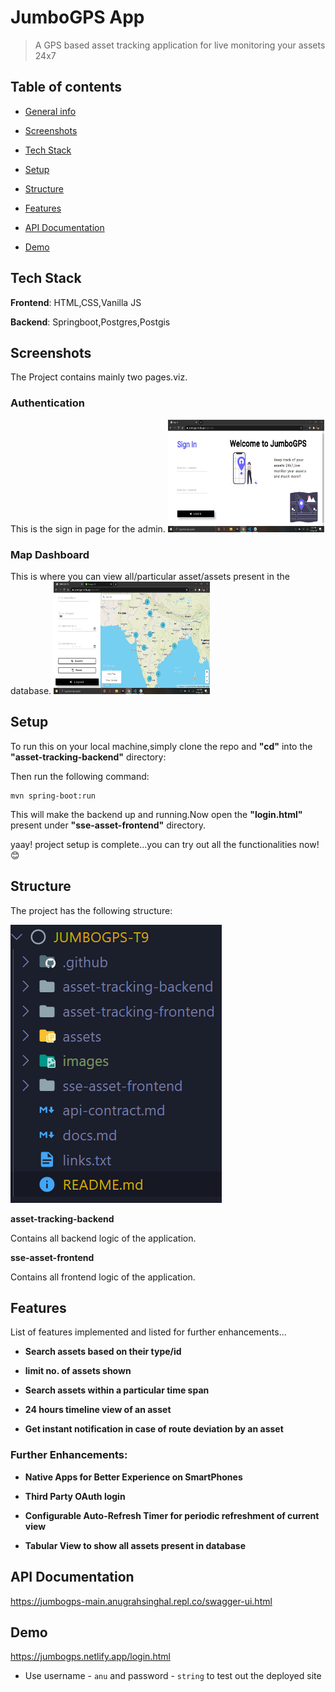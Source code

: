 # JumboGPS App
> A GPS based asset tracking application for live monitoring your assets 24x7

## Table of contents
* [General info](#general-info)

* [Screenshots](#screenshots)

* [Tech Stack](#Tech-Stack)

* [Setup](#setup)

* [Structure](#structure)

* [Features](#features)

* [API Documentation](#API-Documentation)

* [Demo](#demo)

## Tech Stack

**Frontend**: HTML,CSS,Vanilla JS

**Backend**: Springboot,Postgres,Postgis

## Screenshots
The Project contains mainly two pages.viz.

### Authentication
This is the sign in page for the admin.
<img src="./images/Auth.png" style="width:250px;height:180px;"/>


### Map Dashboard
This is where you can view all/particular asset/assets present in the database.
<img src="./images/Dashboard.png" style="width:250px;height:180px;"/>

## Setup
To run this on your local machine,simply clone the repo and **"cd"** into the **"asset-tracking-backend"** directory:

Then run the following command:

```
mvn spring-boot:run
```

This will make the backend up and running.Now open the **"login.html"** present under **"sse-asset-frontend"** directory.

yaay! project setup is complete...you can try out all the functionalities now!😊

## Structure
The project has the following structure:

![Project Structure](./images/Structure.png)

**asset-tracking-backend**

Contains all backend logic of the application.

**sse-asset-frontend**

Contains all frontend logic of the application.

## Features
List of features implemented and listed for further enhancements...

* **Search assets based on their type/id**

* **limit no. of assets shown**

* **Search assets within a particular time span**

* **24 hours timeline view of an asset**

* **Get instant notification in case of route deviation by an asset**


### Further Enhancements:

* **Native Apps for Better Experience on SmartPhones**

* **Third Party OAuth login**

* **Configurable Auto-Refresh Timer for periodic refreshment of current view**

* **Tabular View to show all assets present in database**

## API Documentation

https://jumbogps-main.anugrahsinghal.repl.co/swagger-ui.html

## Demo

https://jumbogps.netlify.app/login.html

- Use username - `anu` and password - `string` to test out the deployed site